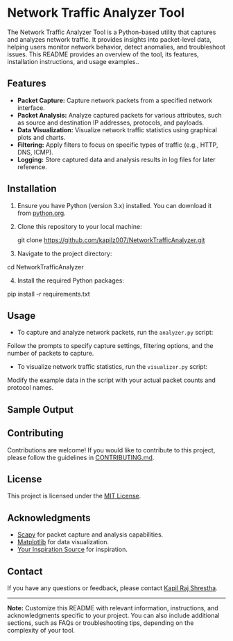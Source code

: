# Network Traffic Analyzer Tool

The Network Traffic Analyzer Tool is a Python-based utility that captures and analyzes network traffic. It provides insights into packet-level data, helping users monitor network behavior, detect anomalies, and troubleshoot issues. This README provides an overview of the tool, its features, installation instructions, and usage examples..

## Features

- **Packet Capture:** Capture network packets from a specified network interface.
- **Packet Analysis:** Analyze captured packets for various attributes, such as source and destination IP addresses, protocols, and payloads.
- **Data Visualization:** Visualize network traffic statistics using graphical plots and charts.
- **Filtering:** Apply filters to focus on specific types of traffic (e.g., HTTP, DNS, ICMP).
- **Logging:** Store captured data and analysis results in log files for later reference.

## Installation

1. Ensure you have Python (version 3.x) installed. You can download it from [python.org](https://www.python.org/downloads/).

2. Clone this repository to your local machine:

   git clone https://github.com/kapilz007/NetworkTrafficAnalyzer.git


3. Navigate to the project directory:

 cd NetworkTrafficAnalyzer


4. Install the required Python packages:

  pip install -r requirements.txt



## Usage

- To capture and analyze network packets, run the `analyzer.py` script:


Follow the prompts to specify capture settings, filtering options, and the number of packets to capture.

- To visualize network traffic statistics, run the `visualizer.py` script:



Modify the example data in the script with your actual packet counts and protocol names.

## Sample Output



## Contributing

Contributions are welcome! If you would like to contribute to this project, please follow the guidelines in [CONTRIBUTING.md](CONTRIBUTING.md).

## License

This project is licensed under the [MIT License](LICENSE).

## Acknowledgments

- [Scapy](https://scapy.net/) for packet capture and analysis capabilities.
- [Matplotlib](https://matplotlib.org/) for data visualization.
- [Your Inspiration Source](https://www.example.com) for inspiration.

## Contact

If you have any questions or feedback, please contact [Kapil Raj Shrestha](mailto:kapil@sthakapil.com.np).

---

**Note:** Customize this README with relevant information, instructions, and acknowledgments specific to your project. You can also include additional sections, such as FAQs or troubleshooting tips, depending on the complexity of your tool.

